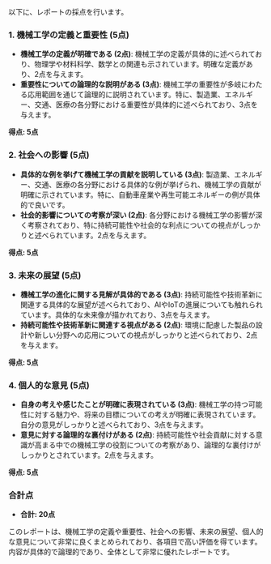 以下に、レポートの採点を行います。

### 1. 機械工学の定義と重要性 (5点)
- **機械工学の定義が明確である (2点)**: 機械工学の定義が具体的に述べられており、物理学や材料科学、数学との関連も示されています。明確な定義があり、2点を与えます。
- **重要性についての論理的な説明がある (3点)**: 機械工学の重要性が多岐にわたる応用範囲を通じて論理的に説明されています。特に、製造業、エネルギー、交通、医療の各分野における重要性が具体的に述べられており、3点を与えます。

**得点: 5点**

### 2. 社会への影響 (5点)
- **具体的な例を挙げて機械工学の貢献を説明している (3点)**: 製造業、エネルギー、交通、医療の各分野における具体的な例が挙げられ、機械工学の貢献が明確に示されています。特に、自動車産業や再生可能エネルギーの例が具体的で良いです。
- **社会的影響についての考察が深い (2点)**: 各分野における機械工学の影響が深く考察されており、特に持続可能性や社会的な利点についての視点がしっかりと述べられています。2点を与えます。

**得点: 5点**

### 3. 未来の展望 (5点)
- **機械工学の進化に関する見解が具体的である (3点)**: 持続可能性や技術革新に関連する具体的な展望が述べられており、AIやIoTの進展についても触れられています。具体的な未来像が描かれており、3点を与えます。
- **持続可能性や技術革新に関連する視点がある (2点)**: 環境に配慮した製品の設計や新しい分野への応用についての視点がしっかりと述べられており、2点を与えます。

**得点: 5点**

### 4. 個人的な意見 (5点)
- **自身の考えや感じたことが明確に表現されている (3点)**: 機械工学の持つ可能性に対する魅力や、将来の目標についての考えが明確に表現されています。自分の意見がしっかりと述べられており、3点を与えます。
- **意見に対する論理的な裏付けがある (2点)**: 持続可能性や社会貢献に対する意識が高まる中での機械工学の役割についての考察があり、論理的な裏付けがしっかりとされています。2点を与えます。

**得点: 5点**

### 合計点
- **合計: 20点**

このレポートは、機械工学の定義や重要性、社会への影響、未来の展望、個人的な意見について非常に良くまとめられており、各項目で高い評価を得ています。内容が具体的で論理的であり、全体として非常に優れたレポートです。